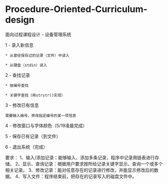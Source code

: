 # Procedure-Oriented-Curriculum-design

面向过程课程设计 - 设备管理系统

1 - 录入新信息

    * 从曾经保存过的记录（文件）中读入
    
    * 从键盘（stdin）读入
    
2 - 查找记录

    * 按编号查找
    
    * 关键字查找（用strstr()实现）
    
3 - 修改已有信息

    需要输入编号，修改指定编号的某一项信息
    
4 - 修改窗口与字体颜色（5/19凌晨完成）

5 - 保存已有记录（到文件）

6 - 退出系统（完成）





要求：
1、输入/添加记录：能够输入、添加多条记录，程序中记录用链表进行存储。
2、显示、查询记录：根据用户要求按所给记录关键字显示、查询一个或多个相关记录。
3、修改记录：能对任意存在的记录进行修改，并能显示修改后的数据。
4、写入文件：程序结束前，把存在的记录写入的磁盘文件中。
